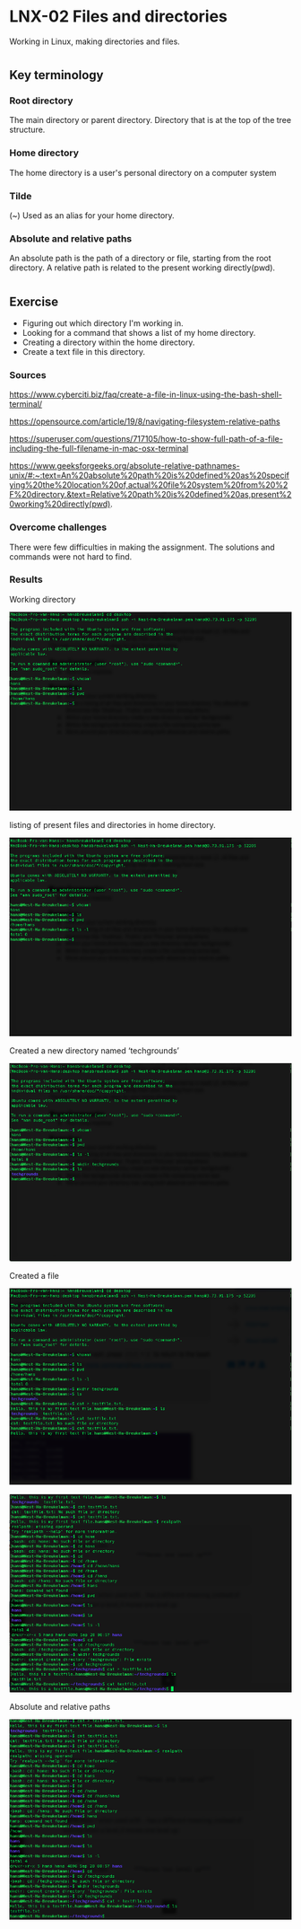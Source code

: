 # LNX-02 Files and directories
Working in Linux, making directories and files.
#

## Key terminology
### Root directory 
The main directory or parent directory. Directory that is at the top of the tree structure.

### Home directory 
The home directory is a user's personal directory on a computer system

### Tilde
(~) Used as an alias for your home directory.

### Absolute and relative paths
An absolute path is the path of a directory or file, starting from the root directory. A relative path is related to the present working directly(pwd).
#

## Exercise
- Figuring out which directory I'm working in.
- Looking for a command that shows a list of my home directory.
- Creating a directory within the home directory.
- Create a text file in this directory. 

### Sources
https://www.cyberciti.biz/faq/create-a-file-in-linux-using-the-bash-shell-terminal/

https://opensource.com/article/19/8/navigating-filesystem-relative-paths

https://superuser.com/questions/717105/how-to-show-full-path-of-a-file-including-the-full-filename-in-mac-osx-terminal

https://www.geeksforgeeks.org/absolute-relative-pathnames-unix/#:~:text=An%20absolute%20path%20is%20defined%20as%20specifying%20the%20location%20of,actual%20file%20system%20from%20%2F%20directory.&text=Relative%20path%20is%20defined%20as,present%20working%20directly(pwd).

### Overcome challenges
There were few difficulties in making the assignment. The solutions and commands were not hard to find.

### Results
Working directory

![WD](https://github.com/Techgrounds-Cloud-9/cloud-9-hansbreukelman/blob/dff3410648f8fa88761c2604b4ef937afe41be59/00_includes/Week%201/LNX/LNX-02_1%20working%20directory%20.png)

listing of present files and directories in home directory.

![list](https://github.com/Techgrounds-Cloud-9/cloud-9-hansbreukelman/blob/dff3410648f8fa88761c2604b4ef937afe41be59/00_includes/Week%201/LNX/LNX-02_2%20listing.png)

Created a new directory named ‘techgrounds’

![new](https://github.com/Techgrounds-Cloud-9/cloud-9-hansbreukelman/blob/dff3410648f8fa88761c2604b4ef937afe41be59/00_includes/Week%201/LNX/LNX-02_3%20new%20directory.png)

Created a file

![file](https://github.com/Techgrounds-Cloud-9/cloud-9-hansbreukelman/blob/dff3410648f8fa88761c2604b4ef937afe41be59/00_includes/Week%201/LNX/LNX-02_4%20text%201.png)

![file](https://github.com/Techgrounds-Cloud-9/cloud-9-hansbreukelman/blob/dff3410648f8fa88761c2604b4ef937afe41be59/00_includes/Week%201/LNX/LNX-02_4%20text%202.png)

Absolute and relative paths

![path](https://github.com/Techgrounds-Cloud-9/cloud-9-hansbreukelman/blob/dff3410648f8fa88761c2604b4ef937afe41be59/00_includes/Week%201/LNX/LNX-02_5%20path%202.png)




